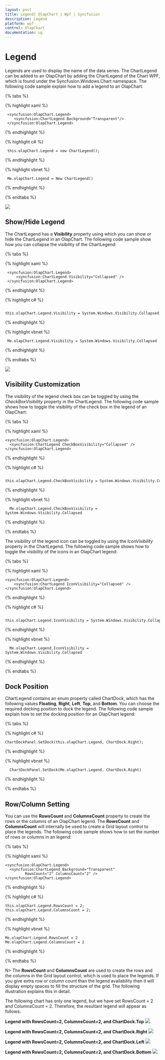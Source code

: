 ```yaml
---
layout: post
title: Legend| OlapChart | Wpf | Syncfusion
description: Legend
platform: wpf
control: OlapChart
documentation: ug
---
```


# Legend

Legends are used to display the name of the data series. The ChartLegend can be added to an OlapChart by adding the ChartLegend of the Chart WPF, which is found under the Syncfusion.Windows.Chart namespace. The following code sample explain how to add a legend to an OlapChart:

{% tabs %}

{% highlight xaml %}

     <syncfusion:OlapChart.Legend>
        <syncfusion:ChartLegend Background="Transparent"/>
     </syncfusion:OlapChart.Legend>

{% endhighlight %}

{% highlight c# %}

     this.olapChart.Legend = new ChartLegend();

{% endhighlight %}

{% highlight vbnet %}

     Me.olapChart.Legend = New ChartLegend()

{% endhighlight %}

{% endtabs %}

![](Legend_images/Legend_img1.png)

## Show/Hide Legend

The ChartLegend has a **Visibility** property using which you can show or hide the ChartLegend in an OlapChart. The following code sample show how you can collapse the visibility of the ChartLegend:

{% tabs %}

{% highlight xaml %}

     <syncfusion:OlapChart.Legend>
         <syncfusion:ChartLegend Visibility="Collapsed" />
     </syncfusion:OlapChart.Legend>

{% endhighlight %}
 
{% highlight c# %}

     this.olapChart.Legend.Visibility = System.Windows.Visibility.Collapsed;

{% endhighlight %}

{% highlight vbnet %}

     Me.olapChart.Legend.Visibility = System.Windows.Visibility.Collapsed

{% endhighlight %}

{% endtabs %}

![](Legend_images/Legend_img2.png)

## Visibility Customization

The visibility of the legend check box can be toggled by using the *CheckBoxVisibility* property in the ChartLegend. The following code sample shows how to toggle the visibility of the check box in the legend of an OlapChart:

{% tabs %}

{% highlight xaml %}

    <syncfusion:OlapChart.Legend>
      <syncfusion:ChartLegend CheckBoxVisibility="Collapsed" />
    </syncfusion:OlapChart.Legend>

{% endhighlight %}

{% highlight c# %}

      this.olapChart.Legend.CheckBoxVisibility = System.Windows.Visibility.Collapsed;

{% endhighlight %}

{% highlight vbnet %}

      Me.olapChart.Legend.CheckBoxVisibility = System.Windows.Visibility.Collapsed

{% endhighlight %}

{% endtabs %}

The visibility of the legend icon can be toggled by using the *IconVisibility* property in the ChartLegend. The following code sample shows how to toggle the visibility of the icons in an OlapChart legend:

{% tabs %}

{% highlight xaml %}
    
    <syncfusion:OlapChart.Legend>
        <syncfusion:ChartLegend IconVisibility="Collapsed" />
    </syncfusion:OlapChart.Legend>

{% endhighlight %}

{% highlight c# %}

      this.olapChart.Legend.IconVisibility = System.Windows.Visibility.Collapsed;

{% endhighlight %}

{% highlight vbnet %}

      Me.olapChart.Legend.IconVisibility = System.Windows.Visibility.Collapsed

{% endhighlight %}

{% endtabs %}

## Dock Position

ChartLegend contains an enum property called ChartDock, which has the following values **Floating**, **Right**, **Left**, **Top**, and **Bottom**. You can choose the required docking position to dock the legend. The following code sample explain how to set the docking position for an OlapChart legend: 

{% tabs %}

{% highlight c# %}

    ChartDockPanel.SetDock(this.olapChart.Legend, ChartDock.Right);

{% endhighlight %}

{% highlight vbnet %}

      ChartDockPanel.SetDock(Me.olapChart.Legend, ChartDock.Right)

{% endhighlight %}

{% endtabs %}

## Row/Column Setting

You can use the **RowsCount** and **ColumnsCount** property to create the rows or the columns of an OlapChart legend. The **RowsCount** and **ColumnsCount** will internally be used to create a Grid layout control to place the legends. The following code sample shows how to set the number of rows or columns in an legend:

{% tabs %}

{% highlight xaml %}

    <syncfusion:OlapChart.Legend>
      <syncfusion:ChartLegend Background="Transparent" 
             RowsCount="2" ColumnsCount="2" />
    </syncfusion:OlapChart.Legend>

{% endhighlight %}

{% highlight c# %}

    this.olapChart.Legend.RowsCount = 2;
    this.olapChart.Legend.ColumnsCount = 2;

{% endhighlight %}

{% highlight vbnet %}

    Me.olapChart.Legend.RowsCount = 2
    Me.olapChart.Legend.ColumnsCount = 2

{% endhighlight %}

{% endtabs %}

N> The **RowsCount** and **ColumnsCount** are used to create the rows and the columns in the Grid layout control, which is used to place the legends. If you give extra row or column count than the legend availability then it will display empty spaces to fill the structure of the grid. The following illustration explains this in detail.

The following chart has only one legend, but we have set RowsCount = 2 and ColumnsCount = 2. Therefore, the resultant legend will appear as follows: 

**Legend with RowsCount=2, ColumnsCount=2, and ChartDock.Top**
![](Legend_images/Legend_img3.png)
     
**Legend with RowsCount=2, ColumnsCount=2, and ChartDock.Right**
![](Legend_images/Legend_img4.png)
   
**Legend with RowsCount=2, ColumnsCount=2, and ChartDock.Left**
![](Legend_images/Legend_img5.png)
 
**Legend with RowsCount=2, ColumnsCount=2, and ChartDock.Bottom**
![](Legend_images/Legend_img6.png)
   

